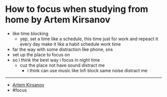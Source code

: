 # How to focus when studying from home by Artem Kirsanov

- like time blocking
  - yep, set a time like a schedule, this time just for work and repeact it every day make it like a habit schedule work time
- far the way with some distraction like phone, sns
- set up the place to focus on
- so i think the best way i focus in night time
  - cuz the place not have sound distract me
    - i think can use music like lofi block same noise distract me

---

- [Artem Kirsanov](Artem%20Kirsanov.md)
- #focus
